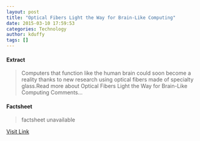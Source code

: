 ```yaml
---
layout: post
title: "Optical Fibers Light the Way for Brain-Like Computing"
date: 2015-03-10 17:59:53
categories: Technology
author: kduffy
tags: []
---
```



#### Extract
>Computers that function like the human brain could soon become a reality thanks to new research using optical fibers made of specialty glass.Read more about Optical Fibers Light the Way for Brain-Like Computing Comments...

#### Factsheet
>factsheet unavailable

[Visit Link](http://www.pddnet.com/news/2015/03/optical-fibers-light-way-brain-computing)


